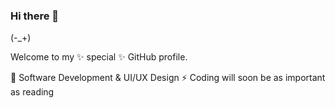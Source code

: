 ### Hi there 👋

<!--
**Black-Ape/Black-Ape** is a ✨ _special_ ✨ repository because its `README.md` (this file) appears on your GitHub profile.

Here are some ideas to get you started:

- 🔭 I’m currently working on ...
- 🌱 I’m currently learning ...
- 👯 I’m looking to collaborate on ...
- 🤔 I’m looking for help with ...
- 💬 Ask me about ...
- 📫 How to reach me: ...
- 😄 Pronouns: ...
- ⚡ Fun fact: ...
-->

(-_+)

Welcome to my ✨ special ✨ GitHub profile.

🌱 Software Development & UI/UX Design
⚡ Coding will soon be as important as reading
